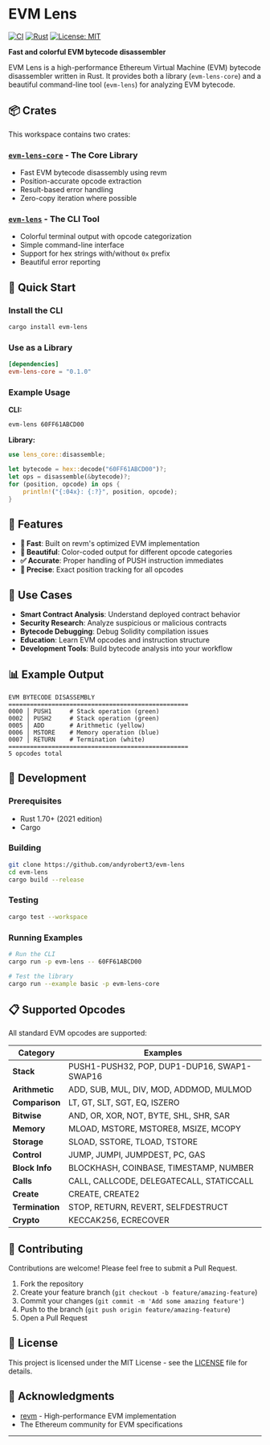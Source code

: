 # EVM Lens

[![CI](https://github.com/andyrobert3/evm-lens/workflows/CI/badge.svg)](https://github.com/andyrobert3/evm-lens/actions)
[![Rust](https://img.shields.io/badge/rust-1.70+-blue.svg)](https://www.rust-lang.org)
[![License: MIT](https://img.shields.io/badge/License-MIT-yellow.svg)](https://opensource.org/licenses/MIT)

**Fast and colorful EVM bytecode disassembler**

EVM Lens is a high-performance Ethereum Virtual Machine (EVM) bytecode disassembler written in Rust. It provides both a library (`evm-lens-core`) and a beautiful command-line tool (`evm-lens`) for analyzing EVM bytecode.

## 📦 Crates

This workspace contains two crates:

### [`evm-lens-core`](./evm-lens-core) - The Core Library
- Fast EVM bytecode disassembly using revm
- Position-accurate opcode extraction  
- Result-based error handling
- Zero-copy iteration where possible

### [`evm-lens`](./evm-lens) - The CLI Tool  
- Colorful terminal output with opcode categorization
- Simple command-line interface
- Support for hex strings with/without `0x` prefix
- Beautiful error reporting

## 🚀 Quick Start

### Install the CLI

```bash
cargo install evm-lens
```

### Use as a Library

```toml
[dependencies]
evm-lens-core = "0.1.0"
```

### Example Usage

**CLI:**
```bash
evm-lens 60FF61ABCD00
```

**Library:**
```rust
use lens_core::disassemble;

let bytecode = hex::decode("60FF61ABCD00")?;
let ops = disassemble(&bytecode)?;
for (position, opcode) in ops {
    println!("{:04x}: {:?}", position, opcode);
}
```

## 🎨 Features

- **🚀 Fast**: Built on revm's optimized EVM implementation
- **🎨 Beautiful**: Color-coded output for different opcode categories
- **✅ Accurate**: Proper handling of PUSH instruction immediates
- **📍 Precise**: Exact position tracking for all opcodes


## 🎯 Use Cases

- **Smart Contract Analysis**: Understand deployed contract behavior
- **Security Research**: Analyze suspicious or malicious contracts  
- **Bytecode Debugging**: Debug Solidity compilation issues
- **Education**: Learn EVM opcodes and instruction structure
- **Development Tools**: Build bytecode analysis into your workflow

## 📊 Example Output

```
EVM BYTECODE DISASSEMBLY
==================================================
0000 │ PUSH1     # Stack operation (green)
0002 │ PUSH2     # Stack operation (green)  
0005 │ ADD       # Arithmetic (yellow)
0006 │ MSTORE    # Memory operation (blue)
0007 │ RETURN    # Termination (white)
==================================================
5 opcodes total
```


## 🔧 Development

### Prerequisites

- Rust 1.70+ (2021 edition)
- Cargo

### Building

```bash
git clone https://github.com/andyrobert3/evm-lens
cd evm-lens
cargo build --release
```

### Testing

```bash
cargo test --workspace
```

### Running Examples

```bash
# Run the CLI
cargo run -p evm-lens -- 60FF61ABCD00

# Test the library
cargo run --example basic -p evm-lens-core
```

## 📋 Supported Opcodes

All standard EVM opcodes are supported:

| Category | Examples |
|----------|----------|
| **Stack** | PUSH1-PUSH32, POP, DUP1-DUP16, SWAP1-SWAP16 |
| **Arithmetic** | ADD, SUB, MUL, DIV, MOD, ADDMOD, MULMOD |
| **Comparison** | LT, GT, SLT, SGT, EQ, ISZERO |
| **Bitwise** | AND, OR, XOR, NOT, BYTE, SHL, SHR, SAR |
| **Memory** | MLOAD, MSTORE, MSTORE8, MSIZE, MCOPY |
| **Storage** | SLOAD, SSTORE, TLOAD, TSTORE |
| **Control** | JUMP, JUMPI, JUMPDEST, PC, GAS |
| **Block Info** | BLOCKHASH, COINBASE, TIMESTAMP, NUMBER |
| **Calls** | CALL, CALLCODE, DELEGATECALL, STATICCALL |
| **Create** | CREATE, CREATE2 |
| **Termination** | STOP, RETURN, REVERT, SELFDESTRUCT |
| **Crypto** | KECCAK256, ECRECOVER |

## 🤝 Contributing

Contributions are welcome! Please feel free to submit a Pull Request.

1. Fork the repository
2. Create your feature branch (`git checkout -b feature/amazing-feature`)
3. Commit your changes (`git commit -m 'Add some amazing feature'`)
4. Push to the branch (`git push origin feature/amazing-feature`)
5. Open a Pull Request

## 📝 License

This project is licensed under the MIT License - see the [LICENSE](LICENSE) file for details.

## 🙏 Acknowledgments

- [revm](https://github.com/bluealloy/revm) - High-performance EVM implementation
- The Ethereum community for EVM specifications
****